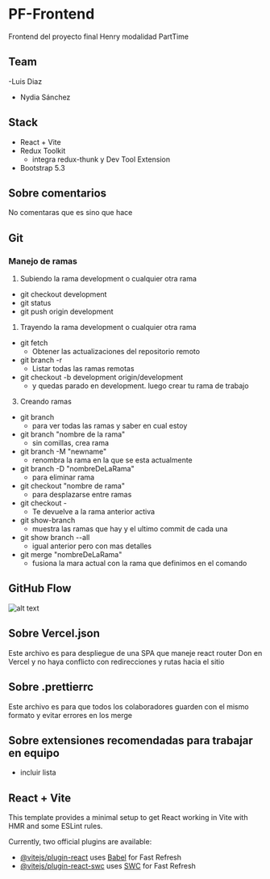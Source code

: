 # PF-Frontend

Frontend del proyecto final Henry modalidad PartTime

## Team

-Luis Diaz

- Nydia Sánchez

## Stack

- React + Vite
- Redux Toolkit
  - integra redux-thunk y Dev Tool Extension
- Bootstrap 5.3

## Sobre comentarios

No comentaras que es sino que hace

## Git

### Manejo de ramas

1. Subiendo la rama development o cualquier otra rama

- git checkout development
- git status
- git push origin development

1. Trayendo la rama development o cualquier otra rama

- git fetch
  - Obtener las actualizaciones del repositorio remoto
- git branch -r
  - Listar todas las ramas remotas
- git checkout -b development origin/development
  - y quedas parado en development. luego crear tu rama de trabajo

3. Creando ramas

- git branch
  - para ver todas las ramas y saber en cual estoy
- git branch "nombre de la rama"
  - sin comillas, crea rama
- git branch -M "newname"
  - renombra la rama en la que se esta actualmente
- git branch -D "nombreDeLaRama"
  - para eliminar rama
- git checkout "nombre de rama"
  - para desplazarse entre ramas
- git checkout -
  - Te devuelve a la rama anterior activa
- git show-branch
  - muestra las ramas que hay y el ultimo commit de cada una
- git show branch --all
  - igual anterior pero con mas detalles
- git merge "nombreDeLaRama"
  - fusiona la mara actual con la rama que definimos en el comando

## GitHub Flow

![alt text](GitFlow.png)

## Sobre Vercel.json

Este archivo es para despliegue de una SPA que maneje react router Don en Vercel y no haya conflicto con redirecciones y rutas hacia el sitio

## Sobre .prettierrc

Este archivo es para que todos los colaboradores guarden con el mismo formato y evitar errores en los merge

## Sobre extensiones recomendadas para trabajar en equipo

- incluir lista

## React + Vite

This template provides a minimal setup to get React working in Vite with HMR and some ESLint rules.

Currently, two official plugins are available:

- [@vitejs/plugin-react](https://github.com/vitejs/vite-plugin-react/blob/main/packages/plugin-react/README.md) uses [Babel](https://babeljs.io/) for Fast Refresh
- [@vitejs/plugin-react-swc](https://github.com/vitejs/vite-plugin-react-swc) uses [SWC](https://swc.rs/) for Fast Refresh
